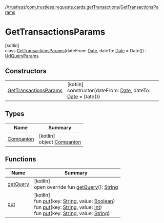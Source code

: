 //[trustless](../../../index.md)/[com.trustless.requests.cards.getTransactions](../index.md)/[GetTransactionsParams](index.md)

# GetTransactionsParams

[kotlin]\
class [GetTransactionsParams](index.md)(dateFrom: [Date](https://developer.android.com/reference/kotlin/java/util/Date.html), dateTo: [Date](https://developer.android.com/reference/kotlin/java/util/Date.html) = Date()) : [UrlQueryParams](../../com.trustless.queryParams/-url-query-params/index.md)

## Constructors

| | |
|---|---|
| [GetTransactionsParams](-get-transactions-params.md) | [kotlin]<br>constructor(dateFrom: [Date](https://developer.android.com/reference/kotlin/java/util/Date.html), dateTo: [Date](https://developer.android.com/reference/kotlin/java/util/Date.html) = Date()) |

## Types

| Name | Summary |
|---|---|
| [Companion](-companion/index.md) | [kotlin]<br>object [Companion](-companion/index.md) |

## Functions

| Name | Summary |
|---|---|
| [getQuery](../../com.trustless.queryParams/-url-query-params/get-query.md) | [kotlin]<br>open override fun [getQuery](../../com.trustless.queryParams/-url-query-params/get-query.md)(): [String](https://kotlinlang.org/api/latest/jvm/stdlib/kotlin/-string/index.html) |
| [put](../../com.trustless.queryParams/-url-query-params/put.md) | [kotlin]<br>fun [put](../../com.trustless.queryParams/-url-query-params/put.md)(key: [String](https://kotlinlang.org/api/latest/jvm/stdlib/kotlin/-string/index.html), value: [Boolean](https://kotlinlang.org/api/latest/jvm/stdlib/kotlin/-boolean/index.html))<br>fun [put](../../com.trustless.queryParams/-url-query-params/put.md)(key: [String](https://kotlinlang.org/api/latest/jvm/stdlib/kotlin/-string/index.html), value: [Int](https://kotlinlang.org/api/latest/jvm/stdlib/kotlin/-int/index.html))<br>fun [put](../../com.trustless.queryParams/-url-query-params/put.md)(key: [String](https://kotlinlang.org/api/latest/jvm/stdlib/kotlin/-string/index.html), value: [String](https://kotlinlang.org/api/latest/jvm/stdlib/kotlin/-string/index.html)) |
